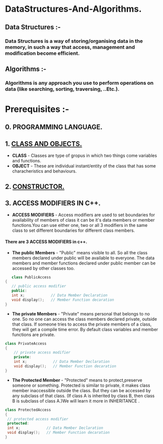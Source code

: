 # DataStructures-And-Algorithms.

## Data Structures :-

### Data Structures is a way of storing/organising data in the memory, in such a way that access, management and modification become efficient.

## Algorithms :-

### Algorithms is any approach you use to perform operations on data (like searching, sorting, traversing, ..Etc.).


# Prerequisites :-

## 0. PROGRAMMING LANGUAGE. 
## 1. [CLASS AND OBJECTS.](https://youtu.be/DHVo9hvcQMI) 
   - <b>CLASS</B> - Classes are type of gropus in which two things come variables and functions.
   - <b>OBJECT</b> - These are individual instant/entity of the class that has some characheristics and behaviours.
## 2. [CONSTRUCTOR.](https://youtu.be/DHVo9hvcQMI)
## 3. ACCESS MODIFIERS IN C++.
   - <b>ACCESS MODIFIERS </b> -  Access modifiers are used to set boundaries for availability of members of class it can be  it's data members or member functions.You can use either one, two or all 3 modifiers in the same class to set different boundaries for different class members. 
   #### There are 3  ACCESS MODIFIERS in c++.


- <b>The public Members</b> - "Public" means visible to all. So all the class members declared under public will be available to everyone. The data members and member functions declared under public member can be accessed by other classes too.

 ```cpp
    class PublicAccess
{
    // public access modifier
    public:   
    int x;            // Data Member Declaration 
    void display();   // Member Function decaration
}
```
   - <b>The private Members</b> - "Private" means personal that belongs to no one. So  no one can access the class members declared private, outside that class. If someone tries to access the private members of a class, they will get a compile time error. By default class variables and member functions are private.

```cpp
class PrivateAccess
{
    // private access modifier
    private:   
    int x;            // Data Member Declaration 
    void display();   // Member Function decaration
}
```

  - <b>The Protected Member</b> - "Protected" means to protect,preserve someone or something. Protected is similar to private, it makes class member inaccessible outside the class. But they can be accessed by any subclass of that class. (If class A is inherited by class B, then class B is subclass of class A.)We will learn it more in INHERITANCE .
   ```cpp
   class ProtectedAccess
{
    // protected access modifier
    protected: 
    int x;            // Data Member Declaration 
    void display();   // Member Function decaration
}
```
